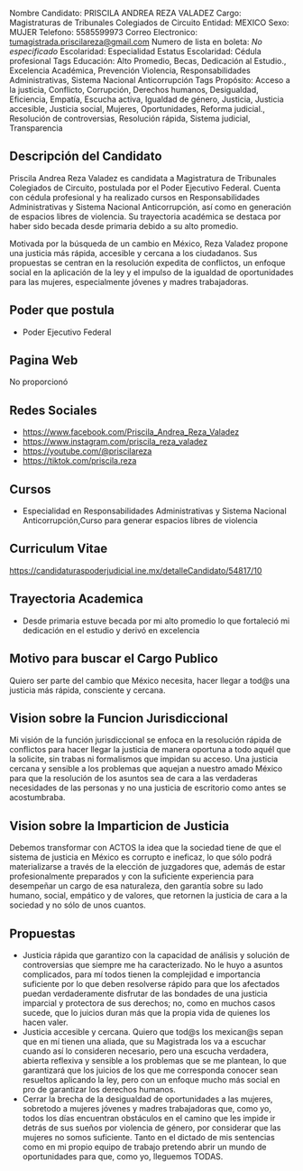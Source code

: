 Nombre Candidato: PRISCILA ANDREA REZA VALADEZ
Cargo: Magistraturas de Tribunales Colegiados de Circuito
Entidad: MEXICO
Sexo: MUJER
Telefono: 5585599973
Correo Electronico: tumagistrada.priscilareza@gmail.com
Numero de lista en boleta: *No especificado*
Escolaridad: Especialidad
Estatus Escolaridad: Cédula profesional
Tags Educación: Alto Promedio, Becas, Dedicación al Estudio., Excelencia Académica, Prevención Violencia, Responsabilidades Administrativas, Sistema Nacional Anticorrupción
Tags Propósito: Acceso a la justicia, Conflicto, Corrupción, Derechos humanos, Desigualdad, Eficiencia, Empatía, Escucha activa, Igualdad de género, Justicia, Justicia accesible, Justicia social, Mujeres, Oportunidades, Reforma judicial., Resolución de controversias, Resolución rápida, Sistema judicial, Transparencia


## Descripción del Candidato 

Priscila Andrea Reza Valadez es candidata a Magistratura de Tribunales Colegiados de Circuito, postulada por el Poder Ejecutivo Federal. Cuenta con cédula profesional y ha realizado cursos en Responsabilidades Administrativas y Sistema Nacional Anticorrupción, así como en generación de espacios libres de violencia. Su trayectoria académica se destaca por haber sido becada desde primaria debido a su alto promedio.

Motivada por la búsqueda de un cambio en México, Reza Valadez propone una justicia más rápida, accesible y cercana a los ciudadanos. Sus propuestas se centran en la resolución expedita de conflictos, un enfoque social en la aplicación de la ley y el impulso de la igualdad de oportunidades para las mujeres, especialmente jóvenes y madres trabajadoras.


## Poder que postula

- Poder Ejecutivo Federal


## Pagina Web

No proporcionó


## Redes Sociales

- https://www.facebook.com/Priscila_Andrea_Reza_Valadez
- https://www.instagram.com/priscila_reza_valadez
- https://youtube.com/@priscilareza
- https://tiktok.com/priscila.reza


## Cursos

- Especialidad en Responsabilidades Administrativas y Sistema Nacional Anticorrupción,Curso para generar espacios libres de violencia


## Curriculum Vitae

https://candidaturaspoderjudicial.ine.mx/detalleCandidato/54817/10


## Trayectoria Academica

- Desde primaria estuve becada por mi alto promedio lo que fortaleció mi dedicación en el estudio y derivó en excelencia


## Motivo para buscar el Cargo Publico

Quiero ser parte del cambio que México necesita, hacer llegar a tod@s una justicia más rápida, consciente y cercana.


## Vision sobre la Funcion Jurisdiccional

Mi visión de la función jurisdiccional se enfoca en la resolución rápida de conflictos para hacer llegar la justicia de manera oportuna a todo aquél que la solicite, sin trabas ni formalismos que impidan su acceso. Una justicia cercana y sensible a los problemas que aquejan a nuestro amado México para que la resolución de los asuntos sea de cara a las verdaderas necesidades de las personas y no una justicia de escritorio como antes se acostumbraba.


## Vision sobre la Imparticion de Justicia

Debemos transformar con ACTOS la idea que la sociedad tiene de que el sistema de justicia en México es corrupto e ineficaz, lo que sólo podrá materializarse a través de la elección de juzgadores que, además de estar profesionalmente preparados y con la suficiente experiencia para desempeñar un cargo de esa naturaleza, den garantía sobre su lado humano, social, empático y de valores, que retornen la justicia de cara a la sociedad y no sólo de unos cuantos.


## Propuestas

- Justicia rápida que garantizo con la capacidad de análisis y solución de controversias que siempre me ha caracterizado. No le huyo a asuntos complicados, para mí todos tienen la complejidad e importancia suficiente por lo que deben resolverse rápido para que los afectados puedan verdaderamente disfrutar de las bondades de una justicia imparcial y protectora de sus derechos; no, como en muchos casos sucede, que lo juicios duran más que la propia vida de quienes los hacen valer.
- Justicia accesible y cercana. Quiero que tod@s los mexican@s sepan que en mí tienen una aliada, que su Magistrada los va a escuchar cuando así lo consideren necesario, pero una escucha verdadera, abierta reflexiva y sensible a los problemas que se me plantean, lo que garantizará que los juicios de los que me corresponda conocer sean resueltos aplicando la ley, pero con un enfoque mucho más social en pro de garantizar los derechos humanos.
- Cerrar la brecha de la desigualdad de oportunidades a las mujeres, sobretodo a mujeres jóvenes y madres trabajadoras que, como yo, todos los días encuentran obstáculos en el camino que les impide ir detrás de sus sueños por violencia de género, por considerar que las mujeres no somos suficiente. Tanto en el dictado de mis sentencias como en mi propio equipo de trabajo pretendo abrir un mundo de oportunidades para que, como yo, lleguemos TODAS.

